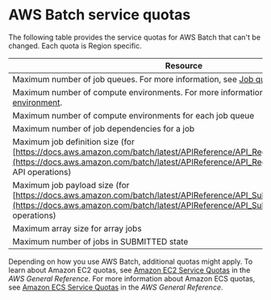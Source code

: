# AWS Batch service quotas<a name="service_limits"></a>

The following table provides the service quotas for AWS Batch that can't be changed\. Each quota is Region specific\.


| Resource | Quota | 
| --- | --- | 
| Maximum number of job queues\. For more information, see [Job queues](job_queues.md)\. | 50 | 
| Maximum number of compute environments\. For more information, see [Compute environment](compute_environments.md)\. | 50 | 
| Maximum number of compute environments for each job queue | 3 | 
| Maximum number of job dependencies for a job | 20 | 
| Maximum job definition size \(for [https://docs.aws.amazon.com/batch/latest/APIReference/API_RegisterJobDefinition.html](https://docs.aws.amazon.com/batch/latest/APIReference/API_RegisterJobDefinition.html) API operations\) | 24 KiB | 
| Maximum job payload size \(for [https://docs.aws.amazon.com/batch/latest/APIReference/API_SubmitJob.html](https://docs.aws.amazon.com/batch/latest/APIReference/API_SubmitJob.html) API operations\) | 30 KiB | 
| Maximum array size for array jobs | 10000 | 
| Maximum number of jobs in SUBMITTED state | 1000000 | 

Depending on how you use AWS Batch, additional quotas might apply\. To learn about Amazon EC2 quotas, see [Amazon EC2 Service Quotas](https://docs.aws.amazon.com/general/latest/gr/ec2-service.html#limits_ec2) in the *AWS General Reference*\. For more information about Amazon ECS quotas, see [Amazon ECS Service Quotas](https://docs.aws.amazon.com/general/latest/gr/ecs-service.html#limits_ecs) in the *AWS General Reference*\.